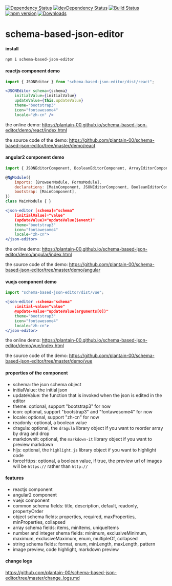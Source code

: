 [![Dependency Status](https://david-dm.org/plantain-00/schema-based-json-editor.svg)](https://david-dm.org/plantain-00/schema-based-json-editor)
[![devDependency Status](https://david-dm.org/plantain-00/schema-based-json-editor/dev-status.svg)](https://david-dm.org/plantain-00/schema-based-json-editor#info=devDependencies)
[![Build Status](https://travis-ci.org/plantain-00/schema-based-json-editor.svg?branch=master)](https://travis-ci.org/plantain-00/schema-based-json-editor)
[![npm version](https://badge.fury.io/js/schema-based-json-editor.svg)](https://badge.fury.io/js/schema-based-json-editor)
[![Downloads](https://img.shields.io/npm/dm/schema-based-json-editor.svg)](https://www.npmjs.com/package/schema-based-json-editor)

# schema-based-json-editor

#### install

`npm i schema-based-json-editor`

#### reactjs component demo

```js
import { JSONEditor } from "schema-based-json-editor/dist/react";
```

```jsx
<JSONEditor schema={schema}
    initialValue={initialValue}
    updateValue={this.updateValue}
    theme="bootstrap3"
    icon="fontawesome4"
    locale="zh-cn" />
```

the online demo: https://plantain-00.github.io/schema-based-json-editor/demo/react/index.html

the source code of the demo: https://github.com/plantain-00/schema-based-json-editor/tree/master/demo/react

#### angular2 component demo

```js
import { JSONEditorComponent, BooleanEditorComponent, ArrayEditorComponent, EditorComponent, NullEditorComponent, NumberEditorComponent, ObjectEditorComponent, StringEditorComponent, IconComponent, OptionalComponent, DescriptionComponent } from "schema-based-json-editor/dist/angular";

@NgModule({
    imports: [BrowserModule, FormsModule],
    declarations: [MainComponent, JSONEditorComponent, BooleanEditorComponent, ArrayEditorComponent, EditorComponent, NullEditorComponent, NumberEditorComponent, ObjectEditorComponent, StringEditorComponent, IconComponent, OptionalComponent, DescriptionComponent],
    bootstrap: [MainComponent],
})
class MainModule { }
```

```jsx
<json-editor [schema]="schema"
    [initialValue]="value"
    (updateValue)="updateValue($event)"
    theme="bootstrap3"
    icon="fontawesome4"
    locale="zh-cn">
</json-editor>
```

the online demo: https://plantain-00.github.io/schema-based-json-editor/demo/angular/index.html

the source code of the demo: https://github.com/plantain-00/schema-based-json-editor/tree/master/demo/angular

#### vuejs component demo

```js
import "schema-based-json-editor/dist/vue";
```

```jsx
<json-editor :schema="schema"
    :initial-value="value"
    @update-value="updateValue(arguments[0])"
    theme="bootstrap3"
    icon="fontawesome4"
    locale="zh-cn">
</json-editor>
```

the online demo: https://plantain-00.github.io/schema-based-json-editor/demo/vue/index.html

the source code of the demo: https://github.com/plantain-00/schema-based-json-editor/tree/master/demo/vue

#### properties of the component

+ schema: the json schema object
+ initialValue: the initial json
+ updateValue: the function that is invoked when the json is edited in the editor
+ theme: optional, support "bootstrap3" for now
+ icon: optional, support "bootstrap3" and "fontawesome4" for now
+ locale: optional, support "zh-cn" for now
+ readonly: optional, a boolean value
+ dragula: optional, the `dragula` library object if you want to reorder array by drag and drop
+ markdownit: optional, the `markdown-it` library object if you want to preview markdown
+ hljs: optional, the `highlight.js` library object if you want to highlight code
+ forceHttps: optional, a boolean value, if true, the preview url of images will be `https://` rather than `http://`

#### features

+ reactjs component
+ angular2 component
+ vuejs component
+ common schema fields: title, description, default, readonly, propertyOrder
+ object schema fields: properties, required, maxProperties, minProperties, collapsed
+ array schema fields: items, minItems, uniqueItems
+ number and integer shema fields: minimum, exclusiveMinimum, maximum, exclusiveMaximum, enum, multipleOf, collapsed
+ string schema fields: format, enum, minLength, maxLength, pattern
+ image preview, code highlight, markdown preview

#### change logs

https://github.com/plantain-00/schema-based-json-editor/tree/master/change_logs.md
